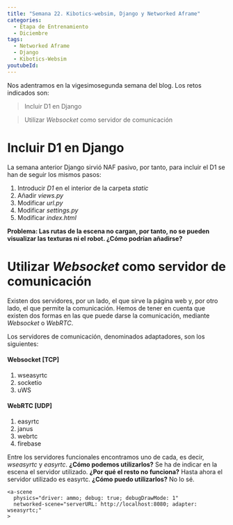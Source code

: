 ```yaml
---
title: "Semana 22. Kibotics-websim, Django y Networked Aframe"
categories:
  - Etapa de Entrenamiento
  - Diciembre
tags:
  - Networked Aframe
  - Django
  - Kibotics-Websim
youtubeId: 
---
```


Nos adentramos en la vigesimosegunda semana del blog. Los retos indicados son:

> Incluir D1 en Django

> Utilizar *Websocket* como servidor de comunicación

# Incluir D1 en Django

La semana anterior Django sirvió NAF pasivo, por tanto, para incluir el D1 se han de seguir los mismos pasos: 

1. Introducir *D1* en el interior de la carpeta *static*
2. Añadir *views.py*
3. Modificar *url.py*
4. Modificar *settings.py*
5. Modificar *index.html*

**Problema: Las rutas de la escena no cargan, por tanto, no se pueden visualizar las texturas ni el robot. ¿Cómo podrían añadirse?**

# Utilizar *Websocket* como servidor de comunicación

Existen dos servidores, por un lado, el que sirve la página web y, por otro lado, el que permite la comunicación. Hemos de tener en cuenta que existen dos formas en las que puede darse la comunicación, mediante *Websocket* o *WebRTC*. 

Los servidores de comunicación, denominados adaptadores, son los siguientes:

#### Websocket [TCP]

1. wseasyrtc
2. socketio
3. uWS

#### WebRTC [UDP]

1. easyrtc
2. janus
3. webrtc
4. firebase

Entre los servidores funcionales encontramos uno de cada, es decir, *wseasyrtc* y *easyrtc*. **¿Cómo podemos utilizarlos?** Se ha de indicar en la escena el servidor utilizado. **¿Por qué el resto no funciona?** Hasta ahora el servidor utilizado es easyrtc. **¿Cómo puedo utilizarlos?** No lo sé. 

    <a-scene
      physics="driver: ammo; debug: true; debugDrawMode: 1"
      networked-scene="serverURL: http://localhost:8080; adapter: wseasyrtc;"
    >

